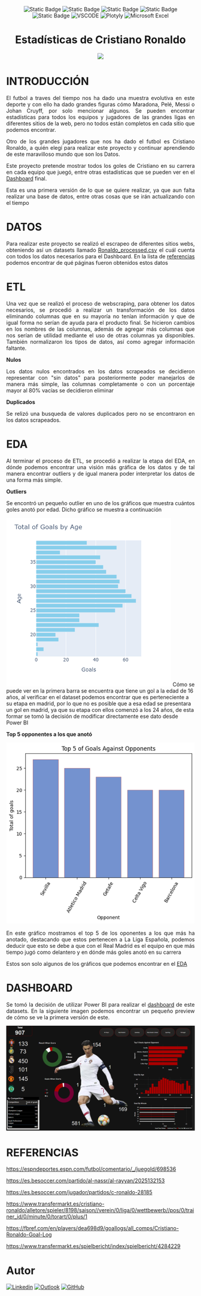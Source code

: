 <div align= 'center'>

![Static Badge](https://img.shields.io/badge/PowerBI-yellow?style=flat&logo=powerbi&logoColor=white)
![Static Badge](https://img.shields.io/badge/python-3670A0?style=flat&logo=python&logoColor=ffdd54)
![Static Badge](https://img.shields.io/badge/-Pandas-black?style=flat&logo=pandas)
![Static Badge](https://img.shields.io/badge/-Matplotlib-gray?style=flat&logo=matplotlib)
![Static Badge](https://img.shields.io/badge/-Jupyter_Notebook-black?style=flat&logo=jupyter)
![VSCODE](https://img.shields.io/badge/Visual_Studio_Code-3670a0?style=flat&logo=visual%20studio%20code&logoColor=white)
![Plotyly](https://img.shields.io/badge/Plotly-%233F4F75.svg?style=flat&logo=plotly&logoColor=white)
![Microsoft Excel](https://img.shields.io/badge/Microsoft_Excel-217346?style=flat&logo=microsoft-excel&logoColor=white)
</div>

<h1 align='center'> Estadísticas de Cristiano Ronaldo</h1>

<p align='center'><img src='img\CRISTIANO RONALDO STATS.png'></p>

<h1 align ='left'> INTRODUCCIÓN</h1>

<p align='justify'>El futbol a traves del tiempo nos ha dado una muestra evolutiva en este deporte y con ello ha dado grandes figuras cómo Maradona, Pelé, Messi o Johan Cruyff, por solo mencionar algunos. Se pueden encontrar estadísticas para todos los equipos y jugadores de las grandes ligas en diferentes sitios de la web, pero no todos están completos en cada sitio que podemos encontrar.

<p align='justify'>Otro de los grandes jugadores que nos ha dado el futbol es Cristiano Ronaldo, a quién elegí para realizar este proyecto y continuar aprendiendo de este maravilloso mundo que son los Datos.

<p align='justify'>Este proyecto pretende mostrar todos los goles de Cristiano en su carrera en cada equipo que juegó, entre otras estadísticas que se pueden ver en el <a href='CR7_Dashboard.pbix'>Dashboard</a> final. 

<p align='justify'>Esta es una primera versión de lo que se quiere realizar, ya que aun falta realizar una base de datos, entre otras cosas que se irán actualizando con el tiempo

<h1 align='left'>DATOS</h1>

<p align='justify'>Para realizar este proyecto se realizó el escrapeo de diferentes sitios webs, obteniendo así un datasets llamado <a href='Data\Ronaldo_processed.csv'>Ronaldo_processed.csv</a> el cuál cuenta con todos los datos necesarios para el Dashboard. En la lista de <a href='ref'>referencias</a> podemos encontrar de qué páginas fueron obtenidos estos datos

<h1 align='left'>ETL</h1>

<p align='justify'> Una vez que se realizó el proceso de webscraping, para obtener los datos necesarios, se procedió a realizar un transformación de los datos eliminando columnas que en su mayoría no tenían información y que de igual forma no serían de ayuda para el producto final. Se hicieron cambios en los nombres de las columnas, además de agregar más columnas que nos serían de utilidad mediante el uso de otras columnas ya disponibles. También normalizaron los tipos de datos, así como agregar información faltante.

<p align='left'><b>Nulos</b>
<p align='justify'>Los datos nulos encontrados en los datos scrapeados se decidieron representar con "sin datos" para posteriormente poder manejarlos de manera más simple, las columnas completamente o con un porcentaje mayor al 80% vacías se decidieron eliminar

<p align='left'><b>Duplicados</b>
<p align='justify'>Se relizó una busqueda de valores duplicados pero no se encontraron en los datos scrapeados.


<h1 align = 'left'>EDA</h1>

<p align='justify'>Al terminar el proceso de ETL, se procedió a realizar la etapa del EDA, en dónde podemos encontrar una visión más gráfica de los datos y de tal manera encontrar outliers y de igual manera poder interpretar los datos de una forma más simple.

<p align='left'><b>Outliers</b>
<p align='justify'>Se encontró un pequeño outlier en uno de los gráficos que muestra cuántos goles anotó por edad. Dicho gráfico se muestra a continuación

![Goles por edad](img\graph\byage.png)
Cómo se puede ver en la primera barra se encuentra que tiene un gol a la edad de 16 años, al verificar en el dataset podemos encontrar que es perteneciente a su etapa en madrid, por lo que no es posible que a esa edad se presentara un gol en madrid, ya que su etapa con ellos comenzó a los 24 años, de esta formar se tomó la decisión de modificar directamente ese dato desde Power BI

<p align='left'><b>Top 5 opponentes a los que anotó</b>

![top5opponents](img\graph\top5opponents.png)

<p align= 'justify'>En este gráfico mostramos el top 5 de los oponentes a los que más ha anotado, destacando que estos pertenecen a La Liga Española, podemos deducir que esto se debe a que con el Real Madrid es el equipo en que más tiempo jugó como delantero y en dónde más goles anotó en su carrera

<p align= 'justify'>Estos son solo algunos de los gráficos que podemos encontrar en el <a href='ETL-EDA\EDA.ipynb'>EDA</a>

<h1 align = 'left'>DASHBOARD</h1>

<p align='justify'>Se tomó la decisión de utilizar Power BI para realizar el <a href='CR7_Dashboard.pbix'>dashboard</a> de este datasets. En la siguiente imagen podemos encontrar un pequeño preview de cómo se ve la primera versión de este.

![DashCR7](img\cr7dash.png)

<h1 align='left' id='ref'>
REFERENCIAS
</h1> 

https://espndeportes.espn.com/futbol/comentario/_/juegoId/698536

https://es.besoccer.com/partido/al-nassr/al-rayyan/2025132153

https://es.besoccer.com/jugador/partidos/c-ronaldo-28185

https://www.transfermarkt.es/cristiano-ronaldo/alletore/spieler/8198/saison//verein/0/liga/0/wettbewerb//pos/0/trainer_id/0/minute/0/torart/0/plus/1

https://fbref.com/en/players/dea698d9/goallogs/all_comps/Cristiano-Ronaldo-Goal-Log

https://www.transfermarkt.es/spielbericht/index/spielbericht/4284229

<h1 align='left'>Autor</h1>

<a href='https://www.linkedin.com/in/veronica-elizabeth-torres-fraire-a830bb234/'>![Linkedin](https://img.shields.io/badge/linkedin-%230077B5.svg?style=flat&logo=linkedin&logoColor=white)</a>
<a href='mailto:e.friare@outlook.es'>![Outlook](https://img.shields.io/badge/Microsoft_Outlook-0078D4?style=flate&logo=microsoft-outlook&logoColor=white)</a>
<a href='https://github.com/Bethcosima'>![GitHub](https://img.shields.io/badge/github-%23121011.svg?style=flat&logo=github&logoColor=white)</a>